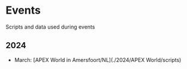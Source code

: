 # Events

Scripts and data used during events

## 2024

- March: [APEX World in Amersfoort/NL](./2024/APEX World/scripts)
